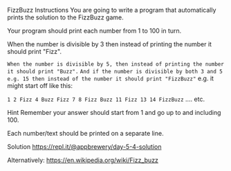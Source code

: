FizzBuzz
Instructions
You are going to write a program that automatically prints the solution to the FizzBuzz game.

Your program should print each number from 1 to 100 in turn.

When the number is divisible by 3 then instead of printing the number it should print "Fizz".

`When the number is divisible by 5, then instead of printing the number it should print "Buzz".`
`And if the number is divisible by both 3 and 5 e.g. 15 then instead of the number it should print "FizzBuzz"`
e.g. it might start off like this:

`1 2 Fizz 4 Buzz Fizz 7 8 Fizz Buzz 11 Fizz 13 14 FizzBuzz`
.... etc.

Hint
Remember your answer should start from 1 and go up to and including 100.

Each number/text should be printed on a separate line.

Solution
https://repl.it/@appbrewery/day-5-4-solution

Alternatively: https://en.wikipedia.org/wiki/Fizz_buzz
